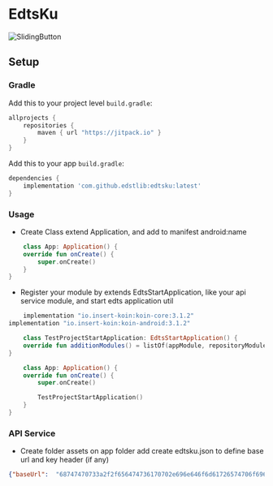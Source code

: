 # EdtsKu

![SlidingButton](https://i.ibb.co/GCcGMwH/edtslibs.png)
## Setup
### Gradle

Add this to your project level `build.gradle`:
```groovy
allprojects {
    repositories {
        maven { url "https://jitpack.io" }
    }
}
```
Add this to your app `build.gradle`:
```groovy
dependencies {
    implementation 'com.github.edstlib:edtsku:latest'
}
```

### Usage

- Create Class extend Application, and add to manifest android:name
```kotlin
    class App: Application() {
    override fun onCreate() {
        super.onCreate()
    }
}
```
- Register your module by extends EdtsStartApplication, like your api service module, and start edts application util
```groovy
    implementation "io.insert-koin:koin-core:3.1.2"
implementation "io.insert-koin:koin-android:3.1.2"
```

```kotlin
    class TestProjectStartApplication: EdtsStartApplication() {
    override fun additionModules() = listOf(appModule, repositoryModule, viewModelModule)
}
```

```kotlin
    class App: Application() {
    override fun onCreate() {
        super.onCreate()

        TestProjectStartApplication()
    }
}
```
### API Service
- Create folder assets on app folder add create edtsku.json to define base url and key header (if any)
```json
{"baseUrl":  "68747470733a2f2f656474736170702e696e646f6d61726574706f696e6b752e636f6d2f" , "key":  "6b752e636f6d2f"}
```


